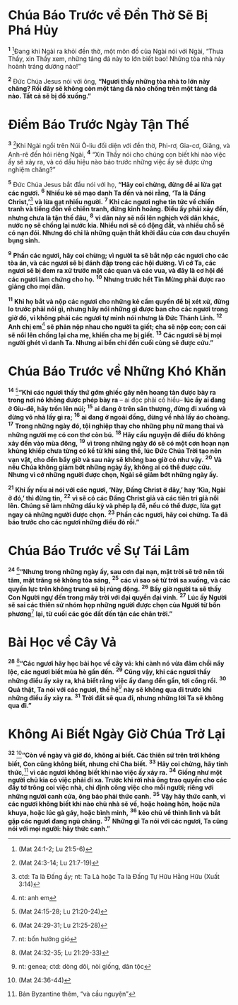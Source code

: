 # Chúa Báo Trước về Đền Thờ Sẽ Bị Phá Hủy
<sup><b>1</b></sup> [^1@-2b0168a8-b87c-4e22-a156-dd4a6a0d8d13]Đang khi Ngài ra khỏi đền thờ, một môn đồ của Ngài nói với Ngài, “Thưa Thầy, xin Thầy xem, những tảng đá này to lớn biết bao! Những tòa nhà này hoành tráng dường nào!”

<sup><b>2</b></sup> Đức Chúa Jesus nói với ông, **“Ngươi thấy những tòa nhà to lớn này chăng? Rồi đây sẽ không còn một tảng đá nào chồng trên một tảng đá nào. Tất cả sẽ bị đổ xuống.”**

# Điềm Báo Trước Ngày Tận Thế
<sup><b>3</b></sup> [^2@-2b0168a8-b87c-4e22-a156-dd4a6a0d8d13]Khi Ngài ngồi trên Núi Ô-liu đối diện với đền thờ, Phi-rơ, Gia-cơ, Giăng, và Anh-rê đến hỏi riêng Ngài, <sup><b>4</b></sup> “Xin Thầy nói cho chúng con biết khi nào việc ấy sẽ xảy ra, và có dấu hiệu nào báo trước những việc ấy sẽ được ứng nghiệm chăng?”

<sup><b>5</b></sup> Đức Chúa Jesus bắt đầu nói với họ, **“Hãy coi chừng, đừng để ai lừa gạt các ngươi.** <sup><b>6</b></sup> **Nhiều kẻ sẽ mạo danh Ta đến và nói rằng, ‘Ta là Đấng Christ,’**[^1-2b0168a8-b87c-4e22-a156-dd4a6a0d8d13] **và lừa gạt nhiều người.** <sup><b>7</b></sup> **Khi các ngươi nghe tin tức về chiến tranh và tiếng đồn về chiến tranh, đừng kinh hoảng. Điều ấy phải xảy đến, nhưng chưa là tận thế đâu,** <sup><b>8</b></sup> **vì dân này sẽ nổi lên nghịch với dân khác, nước nọ sẽ chống lại nước kia. Nhiều nơi sẽ có động đất, và nhiều chỗ sẽ có nạn đói. Nhưng đó chỉ là những quặn thắt khởi đầu của cơn đau chuyển bụng sinh.**

<sup><b>9</b></sup> **Phần các ngươi, hãy coi chừng; vì người ta sẽ bắt nộp các ngươi cho các tòa án, và các ngươi sẽ bị đánh đập trong các hội đường. Vì cớ Ta, các ngươi sẽ bị đem ra xử trước mặt các quan và các vua, và đây là cơ hội để các ngươi làm chứng cho họ.** <sup><b>10</b></sup> **Nhưng trước hết Tin Mừng phải được rao giảng cho mọi dân.**

<sup><b>11</b></sup> **Khi họ bắt và nộp các ngươi cho những kẻ cầm quyền để bị xét xử, đừng lo trước phải nói gì, nhưng hãy nói những gì được ban cho các ngươi trong giờ đó, vì không phải các ngươi tự mình nói nhưng là Đức Thánh Linh.** <sup><b>12</b></sup> **Anh chị em**[^2-2b0168a8-b87c-4e22-a156-dd4a6a0d8d13] **sẽ phản nộp nhau cho người ta giết; cha sẽ nộp con; con cái sẽ nổi lên chống lại cha mẹ, khiến cha mẹ bị giết.** <sup><b>13</b></sup> **Các ngươi sẽ bị mọi người ghét vì danh Ta. Nhưng ai bền chí đến cuối cùng sẽ được cứu.”**

# Chúa Báo Trước về Những Khó Khăn
<sup><b>14</b></sup> [^3@-2b0168a8-b87c-4e22-a156-dd4a6a0d8d13]**“Khi các ngươi thấy thứ gớm ghiếc gây nên hoang tàn được bày ra trong nơi nó không được phép bày ra** – ai đọc phải cố hiểu– **lúc ấy ai đang ở Giu-đê, hãy trốn lên núi;** <sup><b>15</b></sup> **ai đang ở trên sân thượng, đừng đi xuống và đừng vô nhà lấy gì ra;** <sup><b>16</b></sup> **ai đang ở ngoài đồng, đừng về nhà lấy áo choàng.** <sup><b>17</b></sup> **Trong những ngày đó, tội nghiệp thay cho những phụ nữ mang thai và những người mẹ có con thơ còn bú.** <sup><b>18</b></sup> **Hãy cầu nguyện để điều đó không xảy đến vào mùa đông,** <sup><b>19</b></sup> **vì trong những ngày đó sẽ có một cơn hoạn nạn khủng khiếp chưa từng có kể từ khi sáng thế, lúc Đức Chúa Trời tạo nên vạn vật, cho đến bấy giờ và sau này sẽ không bao giờ có như vậy.** <sup><b>20</b></sup> **Và nếu Chúa không giảm bớt những ngày ấy, không ai có thể được cứu. Nhưng vì cớ những người được chọn, Ngài sẽ giảm bớt những ngày ấy.**

<sup><b>21</b></sup> **Khi ấy nếu ai nói với các ngươi, ‘Này, Đấng Christ ở đây,’ hay ‘Kìa, Ngài ở đó,’ thì đừng tin,** <sup><b>22</b></sup> **vì sẽ có các Đấng Christ giả và các tiên tri giả nổi lên. Chúng sẽ làm những dấu kỳ và phép lạ để, nếu có thể được, lừa gạt ngay cả những người được chọn.** <sup><b>23</b></sup> **Phần các ngươi, hãy coi chừng. Ta đã báo trước cho các ngươi những điều đó rồi.”**

# Chúa Báo Trước về Sự Tái Lâm
<sup><b>24</b></sup> [^4@-2b0168a8-b87c-4e22-a156-dd4a6a0d8d13]**“Nhưng trong những ngày ấy, sau cơn đại nạn, mặt trời sẽ trở nên tối tăm, mặt trăng sẽ không tỏa sáng,** <sup><b>25</b></sup> **các vì sao sẽ từ trời sa xuống, và các quyền lực trên không trung sẽ bị rúng động.** <sup><b>26</b></sup> **Bấy giờ người ta sẽ thấy Con Người ngự đến trong mây trời với đại quyền đại vinh.** <sup><b>27</b></sup> **Lúc ấy Người sẽ sai các thiên sứ nhóm họp những người được chọn của Người từ bốn phương**[^3-2b0168a8-b87c-4e22-a156-dd4a6a0d8d13] **lại, từ cuối các góc đất đến tận các chân trời.”**

# Bài Học về Cây Vả
<sup><b>28</b></sup> [^5@-2b0168a8-b87c-4e22-a156-dd4a6a0d8d13]**“Các ngươi hãy học bài học về cây vả: khi cành nó vừa đâm chồi nẩy lộc, các ngươi biết mùa hè gần đến.** <sup><b>29</b></sup> **Cũng vậy, khi các ngươi thấy những điều ấy xảy ra, khá biết rằng việc ấy đang đến gần, tới cổng rồi.** <sup><b>30</b></sup> **Quả thật, Ta nói với các ngươi, thế hệ**[^4-2b0168a8-b87c-4e22-a156-dd4a6a0d8d13] **này sẽ không qua đi trước khi những điều ấy xảy ra.** <sup><b>31</b></sup> **Trời đất sẽ qua đi, nhưng những lời Ta sẽ không qua đi.”**

# Không Ai Biết Ngày Giờ Chúa Trở Lại
<sup><b>32</b></sup> [^6@-2b0168a8-b87c-4e22-a156-dd4a6a0d8d13]**“Còn về ngày và giờ đó, không ai biết. Các thiên sứ trên trời không biết, Con cũng không biết, nhưng chỉ Cha biết.** <sup><b>33</b></sup> **Hãy coi chừng, hãy tỉnh thức,**[^5-2b0168a8-b87c-4e22-a156-dd4a6a0d8d13] **vì các ngươi không biết khi nào việc ấy xảy ra.** <sup><b>34</b></sup> **Giống như một người chủ kia có việc phải đi xa. Trước khi rời nhà ông trao quyền cho các đầy tớ trông coi việc nhà, chỉ định công việc cho mỗi người; riêng với những người canh cửa, ông bảo phải thức canh.** <sup><b>35</b></sup> **Vậy hãy thức canh, vì các ngươi không biết khi nào chủ nhà sẽ về, hoặc hoàng hôn, hoặc nửa khuya, hoặc lúc gà gáy, hoặc bình minh,** <sup><b>36</b></sup> **kẻo chủ về thình lình và bắt gặp các ngươi đang ngủ chăng.** <sup><b>37</b></sup> **Những gì Ta nói với các ngươi, Ta cũng nói với mọi người: hãy thức canh.”**

[^1-2b0168a8-b87c-4e22-a156-dd4a6a0d8d13]: ctd: Ta là Đấng ấy; nt: Ta Là hoặc Ta là Đấng Tự Hữu Hằng Hữu (Xuất 3:14)
[^2-2b0168a8-b87c-4e22-a156-dd4a6a0d8d13]: nt: anh em
[^3-2b0168a8-b87c-4e22-a156-dd4a6a0d8d13]: nt: bốn hướng gió
[^4-2b0168a8-b87c-4e22-a156-dd4a6a0d8d13]: nt: genea; ctd: dòng dõi, nòi giống, dân tộc
[^5-2b0168a8-b87c-4e22-a156-dd4a6a0d8d13]: Bản Byzantine thêm, “và cầu nguyện”
[^1@-2b0168a8-b87c-4e22-a156-dd4a6a0d8d13]: (Mat 24:1-2; Lu 21:5-6)
[^2@-2b0168a8-b87c-4e22-a156-dd4a6a0d8d13]: (Mat 24:3-14; Lu 21:7-19)
[^3@-2b0168a8-b87c-4e22-a156-dd4a6a0d8d13]: (Mat 24:15-28; Lu 21:20-24)
[^4@-2b0168a8-b87c-4e22-a156-dd4a6a0d8d13]: (Mat 24:29-31; Lu 21:25-28)
[^5@-2b0168a8-b87c-4e22-a156-dd4a6a0d8d13]: (Mat 24:32-35; Lu 21:29-33)
[^6@-2b0168a8-b87c-4e22-a156-dd4a6a0d8d13]: (Mat 24:36-44)
